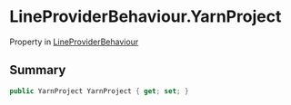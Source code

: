 # LineProviderBehaviour.YarnProject

Property in [LineProviderBehaviour](api/csharp/yarn.unity.lineproviderbehaviour.md)

## Summary



```csharp
public YarnProject YarnProject { get; set; }
```

